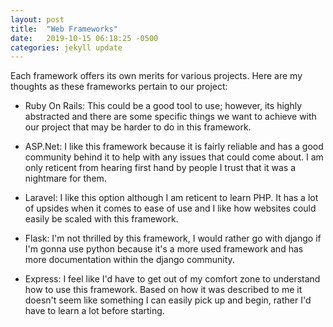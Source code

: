 ```yaml
---
layout: post
title:  "Web Frameworks"
date:   2019-10-15 06:18:25 -0500
categories: jekyll update
---
```


Each framework offers its own merits for various projects. Here are my thoughts as these frameworks pertain to our project:

* Ruby On Rails: This could be a good tool to use; however, its highly abstracted and there are some specific things we want to achieve with our project that may be harder to do in this framework.

* ASP.Net: I like this framework because it is fairly reliable and has a good community behind it to help with any issues that could come about. I am only reticent from hearing first hand by people I trust that it was a nightmare for them.

* Laravel: I like this option although I am reticent to learn PHP. It has a lot of upsides when it comes to ease of use and I like how websites could easily be scaled with this framework.

* Flask: I'm not thrilled by this framework, I would rather go with django if I'm gonna use python because it's a more used framework and has more documentation within the django community.

* Express: I feel like I'd have to get out of my comfort zone to understand how to use this framework. Based on how it was described to me it doesn't seem like something I can easily pick up and begin, rather I'd have to learn a lot before starting.
